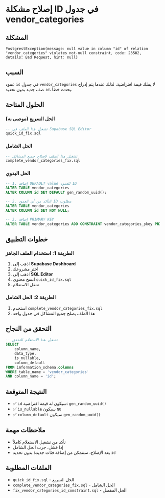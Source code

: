 # إصلاح مشكلة ID في جدول vendor_categories

## المشكلة
```
PostgrestException(message: null value in column "id" of relation "vendor_categories" violates not-null constraint, code: 23502, details: Bad Request, hint: null)
```

## السبب
عمود `id` في جدول `vendor_categories` لا يملك قيمة افتراضية، لذلك عندما يتم إدراج صف جديد بدون تحديد `id`، يحدث خطأ.

## الحلول المتاحة

### الحل السريع (موصى به)
```sql
-- تشغيل هذا الملف في Supabase SQL Editor
quick_id_fix.sql
```

### الحل الشامل
```sql
-- تشغيل هذا الملف لإصلاح جميع المشاكل
complete_vendor_categories_fix.sql
```

### الحل اليدوي
```sql
-- 1. إضافة DEFAULT value للعمود ID
ALTER TABLE vendor_categories 
ALTER COLUMN id SET DEFAULT gen_random_uuid();

-- 2. التأكد من أن العمود ID مطلوب
ALTER TABLE vendor_categories 
ALTER COLUMN id SET NOT NULL;

-- 3. إضافة PRIMARY KEY
ALTER TABLE vendor_categories ADD CONSTRAINT vendor_categories_pkey PRIMARY KEY (id);
```

## خطوات التطبيق

### الطريقة 1: استخدام الملف الجاهز
1. اذهب إلى **Supabase Dashboard**
2. اختر مشروعك
3. اذهب إلى **SQL Editor**
4. انسخ محتوى `quick_id_fix.sql`
5. شغل الاستعلام

### الطريقة 2: الحل الشامل
1. استخدم `complete_vendor_categories_fix.sql`
2. هذا الملف يصلح جميع المشاكل في جدول واحد

## التحقق من النجاح
```sql
-- تشغيل هذا الاستعلام للتحقق
SELECT 
    column_name,
    data_type,
    is_nullable,
    column_default
FROM information_schema.columns 
WHERE table_name = 'vendor_categories'
AND column_name = 'id';
```

## النتيجة المتوقعة
- ✅ `id` سيكون له قيمة افتراضية: `gen_random_uuid()`
- ✅ `is_nullable` سيكون `NO`
- ✅ `column_default` سيكون `gen_random_uuid()`

## ملاحظات مهمة
- تأكد من تشغيل الاستعلام كاملاً
- إذا فشل، جرب الحل الشامل
- بعد الإصلاح، ستتمكن من إضافة فئات جديدة بدون تحديد `id`

## الملفات المطلوبة
- `quick_id_fix.sql` - الحل السريع
- `complete_vendor_categories_fix.sql` - الحل الشامل
- `fix_vendor_categories_id_constraint.sql` - الحل المفصل



